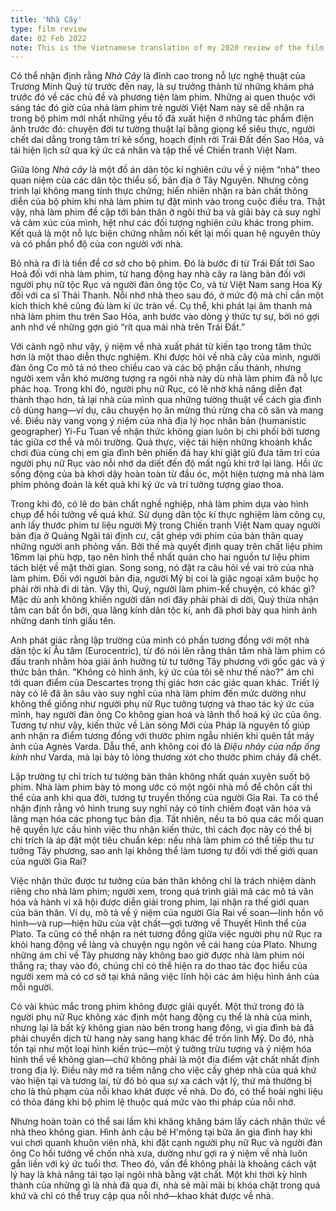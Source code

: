 ```yaml
---
title: 'Nhà Cây'
type: film review
date: 02 Feb 2022
note: This is the Vietnamese translation of my 2020 review of the film, originally written in English.
---
```


Có thể nhận định rằng _Nhà Cây_ là đỉnh cao trong nỗ lực nghệ thuật của Trương Minh Quý từ trước đến nay, là sự trưởng thành từ những khám phá trước đó về các chủ đề và phương tiện làm phim. Những ai quen thuộc với sáng tác đó giờ của nhà làm phim trẻ người Việt Nam này sẽ dễ nhận ra trong bộ phim mới nhất những yếu tố đã xuất hiện ở những tác phẩm điện ảnh trước đó: chuyện đời tư tường thuật lại bằng giọng kể siêu thực, người chết dai dẳng trong tâm trí kẻ sống, hoạch định rời Trái Đất đến Sao Hỏa, và tái hiện lịch sử qua ký ức cá nhân và tập thể về Chiến tranh Việt Nam.

Giữa lòng _Nhà cây_ là một đồ án dân tộc kí nghiên cứu về ý niệm “nhà” theo quan niệm của các dân tộc thiểu số, bản địa ở Tây Nguyên. Nhưng công trình lại không mang tính thực chứng; hiển nhiên nhận ra bản chất thông diễn của bộ phim khi nhà làm phim tự đặt mình vào trong cuộc điều tra. Thật vậy, nhà làm phim đề cập tới bản thân ở ngôi thứ ba và giãi bày cả suy nghĩ và cảm xúc của mình, hệt như các đối tượng nghiên cứu khác trong phim. Kết quả là một nỗ lực biện chứng nhằm nối kết lại mối quan hệ nguyên thủy và có phần phổ độ của con người với nhà.

Bỏ nhà ra đi là tiền đề cơ sở cho bộ phim. Đó là bước đi từ Trái Đất tới Sao Hoả đối với nhà làm phim, từ hang động hay nhà cây ra làng bản đối với người phụ nữ tộc Rục và người đàn ông tộc Co, và từ Việt Nam sang Hoa Kỳ đối với ca sĩ Thái Thanh. Nỗi nhớ nhà theo sau đó, ở mức độ mà chỉ cần một kích thích khẽ cũng đủ làm kí ức tràn về. Cụ thể, khi phát lại âm thanh mà nhà làm phim thu trên Sao Hỏa, anh bước vào dòng ý thức tự sự, bởi nó gợi anh nhớ về những gợn gió “rít qua mái nhà trên Trái Đất.”

Với cảnh ngộ như vậy, ý niệm về nhà xuất phát từ kiến tạo trong tâm thức hơn là một thao diễn thực nghiệm. Khi được hỏi về nhà cây của mình, người đàn ông Co mô tả nó theo chiều cao và các bộ phận cấu thành, nhưng người xem vẫn khó mường tượng ra ngôi nhà này dù nhà làm phim đã nỗ lực phác hoạ. Trong khi đó, người phụ nữ Rục, có lẽ nhờ khả năng diễn đạt thành thạo hơn, tả lại nhà của mình qua những tường thuật về cách gia đình cô dùng hang—ví dụ, câu chuyện họ ăn mừng thú rừng cha cô săn và mang về. Điều này vang vọng ý niệm của nhà địa lý học nhân bản (humanistic geographer) Yi-Fu Tuan về nhận thức không gian luôn bị chi phối bởi tương tác giữa cơ thể và môi trường. Quả thực, việc tái hiện những khoảnh khắc chơi đùa cùng chị em gia đình bên phiến đá hay khi giặt giũ đưa tâm trí của người phụ nữ Rục vào nỗi nhớ da diết đến độ mất ngủ khi trở lại làng. Hồi ức sống động của bà khơi dậy hoàn toàn từ đầu óc, một hiện tượng mà nhà làm phim phỏng đoán là kết quả khi ký ức và trí tưởng tượng giao thoa.

Trong khi đó, có lẽ do bản chất nghề nghiệp, nhà làm phim dựa vào hình chụp để hồi tưởng về quá khứ. Sử dụng dân tộc kí thực nghiệm làm công cụ, anh lấy thước phim tư liệu người Mỹ trong Chiến tranh Việt Nam quay người bản địa ở Quảng Ngãi tái định cư, cắt ghép với phim của bản thân quay những người anh phỏng vấn. Bởi thế mà quyết định quay trên chất liệu phim 16mm lại phù hợp, tạo nên hình thể nhất quán cho hai nguồn tư liệu phim tách biệt về mặt thời gian. Song song, nó đặt ra câu hỏi về vai trò của nhà làm phim. Đối với người bản địa, người Mỹ bị coi là giặc ngoại xâm buộc họ phải rời nhà đi di tản. Vậy thì, Quý, người làm phim-kể chuyện, có khác gì? Mặc dù anh không khiến người dân nơi đây phải phải di dời, Quý thừa nhận tâm can bất ổn bởi, qua lăng kính dân tộc kí, anh đã phơi bày qua hình ảnh những danh tính giấu tên.

Anh phát giác rằng lập trường của mình có phần tương đồng với một nhà dân tộc kí Âu tâm (Eurocentric), từ đó nói lên rằng thân tâm nhà làm phim có đấu tranh nhằm hòa giải ảnh hưởng từ tư tưởng Tây phương với gốc gác và ý thức bản thân. "Không có hình ảnh, ký ức của tôi sẽ như thế nào?" ám chỉ tới quan điểm của Descartes trọng thị giác hơn các giác quan khác. Triết lý này có lẽ đã ăn sâu vào suy nghĩ của nhà làm phim đến mức dường như không thể giống như người phụ nữ Rục tưởng tượng và thao tác ký ức của mình, hay người đàn ông Co không gian hoá và lãnh thổ hoá ký ức của ông. Tương tự như vậy, kiến thức về Làn sóng Mới của Pháp là nguyên tố giúp anh nhận ra điểm tương đồng với thước phim ngẫu nhiên khi quên tắt máy ảnh của Agnès Varda. Dẫu thế, anh không coi đó là _Điệu nhảy của nắp ống kính_ như Varda, mà lại bày tỏ lòng thương xót cho thước phim cháy đã chết.

Lập trường tự chỉ trích tư tưởng bản thân không nhất quán xuyên suốt bộ phim. Nhà làm phim bày tỏ mong ước có một ngôi nhà mồ để chôn cất thi thể của anh khi qua đời, tương tự truyền thống của người Gia Rai. Ta có thể nhận định rằng vô hình trung suy nghĩ này có tính chiếm đoạt văn hóa và lãng mạn hóa các phong tục bản địa. Tất nhiên, nếu ta bỏ qua các mối quan hệ quyền lực cấu hình việc thu nhận kiến thức, thì cách đọc này có thể bị chỉ trích là áp đặt một tiêu chuẩn kép: nếu nhà làm phim có thể tiếp thu tư tưởng Tây phương, sao anh lại không thể làm tương tự đối với thế giới quan của người Gia Rai?

Việc nhận thức được tư tưởng của bản thân không chỉ là trách nhiệm dành riêng cho nhà làm phim; người xem, trong quá trình giải mã các mô tả văn hóa và hành vi xã hội được diễn giải trong phim, lại nhận ra thế giới quan của bản thân. Ví dụ, mô tả về ý niệm của người Gia Rai về soan—linh hồn vô hình—và rup—hiện hữu của vật chất—gợi tưởng về Thuyết Hình thể của Plato. Ta cũng có thể nhận ra nét tương đồng giữa việc người phụ nữ Rục ra khỏi hang động về làng và chuyện ngụ ngôn về cái hang của Plato. Nhưng những ám chỉ về Tây phương này không bao giờ được nhà làm phim nói thẳng ra; thay vào đó, chúng chỉ có thể hiện ra do thao tác đọc hiểu của người xem mà có cơ sở tại khả năng việc lĩnh hội các ám hiệu hình ảnh của mỗi người.

Có vài khúc mắc trong phim không được giải quyết. Một thứ trong đó là người phụ nữ Rục không xác định một hang động cụ thể là nhà của mình, nhưng lại là bất kỳ không gian nào bên trong hang động, vì gia đình bà đã phải chuyển dịch từ hang này sang hang khác để trốn lính Mỹ. Do đó, nhà tồn tại như một loại hình kiến trúc—một ý tưởng trừu tượng và ý niệm hóa hình thể về không gian—chứ không phải là một địa điểm vật chất nhất định trong địa lý. Điều này mở ra tiềm năng cho việc cấy ghép nhà của quá khứ vào hiện tại và tương lai, từ đó bỏ qua sự xa cách vật lý, thứ mà thường bị cho là thủ phạm của nỗi khao khát được về nhà. Do đó, có thể hoài nghi liệu có thỏa đáng khi bộ phim lệ thuộc quá mức vào thi pháp của nỗi nhớ.

Nhưng hoàn toàn có thể sai lầm khi khăng khăng bám lấy cách nhận thức về nhà theo không gian. Hình ảnh cậu bé H'mông tại bữa ăn gia đình hay khi vui chơi quanh khuôn viên nhà, khi đặt cạnh người phụ nữ Rục và người đàn ông Co hồi tưởng về chốn nhà xưa, dường như gợi ra ý niệm về nhà luôn gắn liền với ký ức tuổi thơ. Theo đó, vấn đề không phải là khoảng cách vật lý hay là khả năng tái tạo lại ngôi nhà bằng vật chất. Một khi thời kỳ hình thành của những gì là nhà đã qua đi, nhà sẽ mãi mãi bị khóa chặt trong quá khứ và chỉ có thể truy cập qua nỗi nhớ—khao khát được về nhà.
